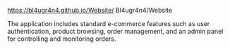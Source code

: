 https://bl4ugr4n4.github.io/Website/
Bl4ugr4n4/Website

The application includes standard e-commerce features such as user 
authentication, product browsing, order management, and an admin 
panel for controlling and monitoring orders. 
